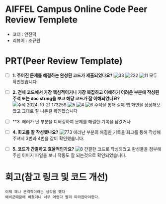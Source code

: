  # AIFFEL Campus Online Code Peer Review Templete
- 코더 : 안진덕
- 리뷰어 : 조규원


# PRT(Peer Review Template)
- [ ]  **1. 주어진 문제를 해결하는 완성된 코드가 제출되었나요?**
   ![33](https://github.com/user-attachments/assets/0edaa944-2a57-4c65-ac94-935bb4cd672c)
![222](https://github.com/user-attachments/assets/a31930d8-9ca7-46f1-916a-6bf00e0f5cda)
![11](https://github.com/user-attachments/assets/27877771-08fc-4e10-833e-d85a3dd79e0c)
 모두 확인했습니다
    
- [ ]  **2. 전체 코드에서 가장 핵심적이거나 가장 복잡하고 이해하기 어려운 부분에 작성된 
주석 또는 doc string을 보고 해당 코드가 잘 이해되었나요?**
    ![주석 2024-10-21 173259](https://github.com/user-attachments/assets/e210e204-f7cb-4ef1-a518-9fa9540b0a06)
![5](https://github.com/user-attachments/assets/763d7ce4-fc4c-4d7a-a06f-91d112c90789)
![4](https://github.com/user-attachments/assets/1e431c3d-e625-4cc9-83cc-30d0eb354ff7)
![6](https://github.com/user-attachments/assets/6de94676-f0fc-4100-af80-72206e33b312)
주석을 통해 실제 앱 화면을 상상해보았고 그대로 잘 나온걸 확인했습니다

- [ ]  **3. 에러가 난 부분을 디버깅하여 문제를 해결한 기록을 남겼거나

- [ ]  **4. 회고를 잘 작성했나요?**
   ![773](https://github.com/user-attachments/assets/86f089c0-9487-447d-bc72-08be6bd47ebe)
에러난 부분의 해결한 기록을 회고를 통해 작성해주셔서 3번과 4번을 같이 확인했습니다.
- [ ]  **5. 코드가 간결하고 효율적인가요?**
  ![8](https://github.com/user-attachments/assets/ed0ca0c6-0ad7-4c6b-a9e3-296a20271c8f)
간결한 코드로 작성되었고
완성물을 첨부해주신 이미지 파일을 보니 작동도 잘 되는것으로 확인되었습니다.
# 회고(참고 링크 및 코드 개선)
```
이제 꽤나 본격적이라는 생각을 했다
예비군때문에 빠졌더니 너무 어렵다 빨리 따라잡아야한다.
```

